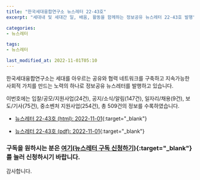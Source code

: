 ```yaml
---
title: "한국세대융합연구소 뉴스레터 22-43호"
excerpt: "세대내 및 세대간 일, 배움, 활동을 함께하는 정보공유 뉴스레터 22-43호 발행" 

categories:
- 뉴스레터

tags:
- 뉴스레터

last_modified_at: 2022-11-01T05:10
---
```


한국세대융합연구소는 세대를 아우르는 공유와 협력 네트워크를 구축하고 지속가능한 사회적 가치를 만드는 노력의 하나로 정보공유 뉴스레터를 발행하고 있습니다.

이번호에는 입찰/공모/지원사업(24건), 공지/소식/알림(147건), 일자리/채용(9건), 보도/기사(75건), 중소벤처 지원사업(254건), 총 509건의 정보를 수록하였습니다.

* [뉴스레터 22-43호 (html): 2022-11-01](https://gcrcenter.github.io/assets/htmls/gcrc_news_letter_20221101.html){:target="_blank"}

* [뉴스레터 22-43호 (pdf): 2022-11-01](https://gcrcenter.github.io/assets/pdfs/news_letter_20221101.pdf){:target="_blank"}


### 구독을 원하시는 분은 [여기(뉴스레터 구독 신청하기)](https://forms.gle/MJ5gVHCdunBXXWVB7){:target="_blank"} 를 눌러 신청하시기 바랍니다.


감사합니다.